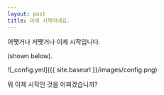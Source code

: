 ```yaml
---
layout: post
title: 이제 시작이네요.
---
```


어쨋거나 저쨋거나 이제 시작입니다.

(shown below).

![_config.yml]({{ site.baseurl }}/images/config.png)

뭐 이제 시작인 것을 어찌겠습니까? 
